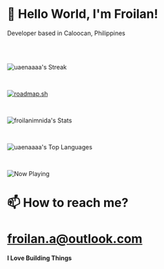 # **🍌 Hello World, I'm Froilan!**

Developer based in Caloocan, Philippines
<br>
<br>

<br>

![uaenaaaa's Streak](https://github-readme-streak-stats.herokuapp.com/?user=froilanimnida&theme=vue-dark&hide_border=true)

<br>

[![roadmap.sh](https://roadmap.sh/card/wide/667cd2ae2028c2d81892c220?variant=light&roadmaps=frontend)](https://roadmap.sh)

<br>

![froilanimnida's Stats](https://github-readme-stats.vercel.app/api?username=froilanimnida&theme=vue-dark&show_icons=true&hide_border=true&count_private=true)

<br>

![uaenaaaa's Top Languages](https://github-readme-stats.vercel.app/api/top-langs/?username=froilanimnida&theme=vue-dark&show_icons=true&hide_border=true&layout=compact)

<br>

![Now Playing](https://spotify-recently-played-readme.vercel.app/api?user=31zu3iynpunc24u2ai2zglqnee4i)

# 📫 How to reach me?

# froilan.a@outlook.com

**I Love Building Things**
